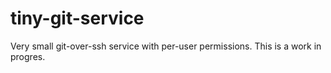 # tiny-git-service

Very small git-over-ssh service with per-user permissions. This is a work in progres.
